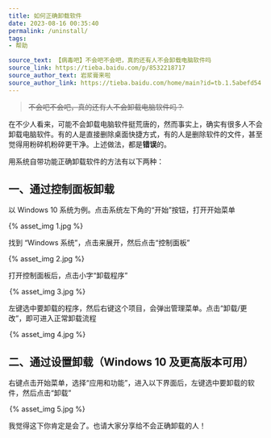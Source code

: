 ```yaml
---
title: 如何正确卸载软件
date: 2023-08-16 00:35:40
permalink: /uninstall/
tags: 
- 帮助

source_text: 【病毒吧】不会吧不会吧，真的还有人不会卸载电脑软件吗
source_link: https://tieba.baidu.com/p/8532218717
source_author_text: 岩浆膏来啦
source_author_link: https://tieba.baidu.com/home/main?id=tb.1.5abefd54.WVV2yZvw-16LTd36WThsGA
---
```


> ~~不会吧不会吧，真的还有人不会卸载电脑软件吗？~~

在不少人看来，可能不会卸载电脑软件挺荒唐的，然而事实上，确实有很多人不会卸载电脑软件。有的人是直接删除桌面快捷方式，有的人是删除软件的文件，甚至觉得用粉碎机粉碎更干净。上述做法，都是**错误**的。

用系统自带功能正确卸载软件的方法有以下两种：

## 一、通过控制面板卸载

以 Windows 10 系统为例。点击系统左下角的“开始”按钮，打开开始菜单

{% asset_img 1.jpg %}

找到 “Windows 系统”，点击来展开，然后点击“控制面板”

{% asset_img 2.jpg %}

打开控制面板后，点击小字“卸载程序”

<div style="width: 500px; margin: auto;">{% asset_img 3.jpg %}</div>

左键选中要卸载的程序，然后右键这个项目，会弹出管理菜单。点击“卸载/更改”，即可进入正常卸载流程

<div style="width: 500px; margin: auto;">{% asset_img 4.jpg %}</div>

## 二、通过设置卸载（Windows 10 及更高版本可用）

右键点击开始菜单，选择“应用和功能”，进入以下界面后，左键选中要卸载的软件，然后点击“卸载”

<div style="width: 500px; margin: auto;">{% asset_img 5.jpg %}</div>

我觉得这下你肯定是会了。也请大家分享给不会正确卸载的人！
